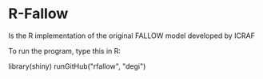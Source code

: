 # R-Fallow

Is the R implementation of the original FALLOW model developed by ICRAF

To run the program, type this in R:

  library(shiny)
  runGitHub("rfallow", "degi")
